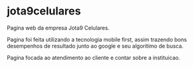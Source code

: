 # jota9celulares

Pagina web da empresa Jota9 Celulares.

Pagina foi feita utilizando a tecnologia mobile first, assim trazendo bons desempenhos de resultado junto ao google e seu algoritimo de busca.

Pagina focada ao atendimento ao cliente e contar sobre a instituicao.

